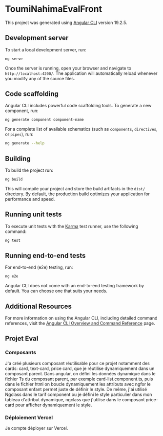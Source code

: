 # ToumiNahimaEvalFront

This project was generated using [Angular CLI](https://github.com/angular/angular-cli) version 19.2.5.

## Development server

To start a local development server, run:

```bash
ng serve
```

Once the server is running, open your browser and navigate to `http://localhost:4200/`. The application will automatically reload whenever you modify any of the source files.

## Code scaffolding

Angular CLI includes powerful code scaffolding tools. To generate a new component, run:

```bash
ng generate component component-name
```

For a complete list of available schematics (such as `components`, `directives`, or `pipes`), run:

```bash
ng generate --help
```

## Building

To build the project run:

```bash
ng build
```

This will compile your project and store the build artifacts in the `dist/` directory. By default, the production build optimizes your application for performance and speed.

## Running unit tests

To execute unit tests with the [Karma](https://karma-runner.github.io) test runner, use the following command:

```bash
ng test
```

## Running end-to-end tests

For end-to-end (e2e) testing, run:

```bash
ng e2e
```

Angular CLI does not come with an end-to-end testing framework by default. You can choose one that suits your needs.

## Additional Resources

For more information on using the Angular CLI, including detailed command references, visit the [Angular CLI Overview and Command Reference](https://angular.dev/tools/cli) page.

## Projet Eval

### Composants

J'a créé plusieurs composant réutilisable pour ce projet notamment des cards: card, text-card, price card, que je réutilise dynamiquement dans un composant parent. Dans angular, on défini les données dynamique dans le fichier Ts du composant parent, par exemple card-list.component.ts, puis dans le fichier html on boucle dynamiquement les attributs avec ngfor le composant enfant permet juste de définir le style. 
De même, j'ai utilisé Ngclass dans le tarif component ou je défini le style particulier dans mon tableau d'attribut dynamique, ngclass que j'utilise dans le composant price-card pour afficher dynamiquement le style.

### Déploiement Vercel

Je compte déployer sur Vercel.

